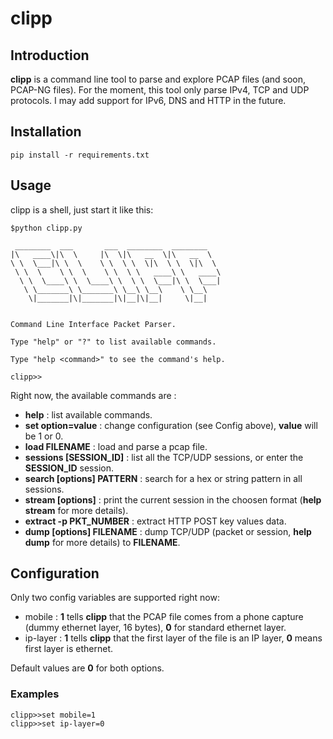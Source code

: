 clipp
=====
Introduction
------------
**clipp** is a command line tool to parse and explore PCAP files (and soon, PCAP-NG files).
For the moment, this tool only parse IPv4, TCP and UDP protocols. I may add support for IPv6,
DNS and HTTP in the future.

Installation
------------

    pip install -r requirements.txt

Usage
-----
clipp is a shell, just start it like this:

    $python clipp.py

	 ________  ___       ___  ________  ________   
	|\   ____\|\  \     |\  \|\   __  \|\   __  \  
	\ \  \___|\ \  \    \ \  \ \  \|\  \ \  \|\  \ 
	 \ \  \    \ \  \    \ \  \ \   ____\ \   ____\
	  \ \  \____\ \  \____\ \  \ \  \___|\ \  \___|
	   \ \_______\ \_______\ \__\ \__\    \ \__\   
		\|_______|\|_______|\|__|\|__|     \|__|   
                                               

    Command Line Interface Packet Parser.

    Type "help" or "?" to list available commands.

    Type "help <command>" to see the command's help.
    
    clipp>>

Right now, the available commands are :

- **help** : list available commands.
- **set option=value** : change configuration (see Config above), **value** will be 1 or 0.
- **load FILENAME** : load and parse a pcap file.
- **sessions [SESSION_ID]** : list all the TCP/UDP sessions, or enter the **SESSION_ID** session.
- **search [options] PATTERN** : search for a hex or string pattern in all sessions.
- **stream [options]** : print the current session in the choosen format (**help stream** for more details).
- **extract -p PKT_NUMBER** : extract HTTP POST key values data.
- **dump [options] FILENAME** : dump TCP/UDP (packet or session, **help dump** for more details) to **FILENAME**.

Configuration
-------------

Only two config variables are supported right now:

- mobile : **1** tells **clipp** that the PCAP file comes from a phone capture (dummy ethernet layer, 16 bytes), **0** for standard ethernet layer.
- ip-layer : **1** tells **clipp** that the first layer of the file is an IP layer, **0** means first layer is ethernet.

Default values are **0** for both options.

### Examples

    clipp>>set mobile=1
    clipp>>set ip-layer=0
